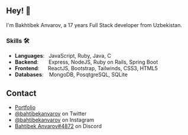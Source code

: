 ## Hey! 👋
I'm Bakhtibek Anvarov, a 17 years Full Stack developer from Uzbekistan.

### Skills 🛠️
- **Languages**: &nbsp;                          JavaScript, Ruby, Java, C
- **Backend**:   &nbsp;&nbsp;&nbsp;&nbsp;&nbsp;  Express, NodeJS, Ruby on Rails, Spring Boot
- **Frontend**:  &nbsp;&nbsp;&nbsp;&nbsp;        ReactJS, Bootstrap, Tailwinds, CSS3, HTML5
- **Databases**: &nbsp;&nbsp;                    MongoDB, PosqtgreSQL, SQLite

## Contact
- [Portfolio](https://anvarovb-portfolio.herokuapp.com/)
- [@bahtibekanvarov](https://twitter.com/martonlederer) on Twitter
- [@bahtibekanvarov](https://instagram.com/bakhtibekanvarov) on Instagram
- [Bahtibek Anvarov#4872](./) on Discord
